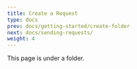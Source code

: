 ```yaml
---
title: Create a Request
type: docs
prev: docs/getting-started/create-folder
next: docs/sending-requests/
weight: 4
---
```


This page is under a folder.
